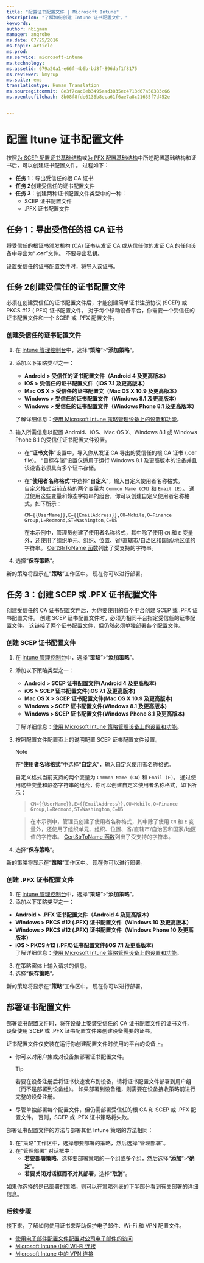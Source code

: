 ```yaml
---
title: "配置证书配置文件 | Microsoft Intune"
description: "了解如何创建 Intune 证书配置文件。"
keywords: 
author: nbigman
manager: angrobe
ms.date: 07/25/2016
ms.topic: article
ms.prod: 
ms.service: microsoft-intune
ms.technology: 
ms.assetid: 679a20a1-e66f-4b6b-bd8f-896daf1f8175
ms.reviewer: kmyrup
ms.suite: ems
translationtype: Human Translation
ms.sourcegitcommit: 8e3f7cac8eb3495aad3835ec4713d67a58383c66
ms.openlocfilehash: 8b08f8fde6136b8eca61f6ae7a8c21635f7d452e


---
```


# 配置 Itune 证书配置文件
按照[为 SCEP 配置证书基础结构](configure-certificate-infrastructure-for-scep.md)或[为 PFX 配置基础结构](configure-certificate-infrastructure-for-pfx.md)中所述配置基础结构和证书后，可以创建证书配置文件。 过程如下：

- **任务 1**：导出受信任的根 CA 证书
- **任务 2**创建受信任的证书配置文件
- **任务 3**：创建两种证书配置文件类型中的一种：
  - SCEP 证书配置文件
  - .PFX 证书配置文件

## **任务 1**：导出受信任的根 CA 证书
将受信任的根证书颁发机构 (CA) 证书从发证 CA 或从信任你的发证 CA 的任何设备中导出为“**.cer**”文件。 不要导出私钥。

设置受信任的证书配置文件时，将导入该证书。

## **任务 2**创建受信任的证书配置文件
必须在创建受信任的证书配置文件后，才能创建简单证书注册协议 (SCEP) 或 PKCS #12 (.PFX) 证书配置文件。 对于每个移动设备平台，你需要一个受信任的证书配置文件和一个 SCEP 或 .PFX 配置文件。

### 创建受信任的证书配置文件

1.  在 [ Intune 管理控制台](https://manage.microsoft.com)中，选择“**策略**”&gt;“**添加策略**”。
2.  添加以下策略类型之一：
    - **Android &gt; 受信任的证书配置文件（Android 4 及更高版本）**
    - **iOS &gt; 受信任的证书配置文件（iOS 7.1 及更高版本）**
    - **Mac OS X &gt; 受信任的证书配置文（Mac OS X 10.9 及更高版本）**
    - **Windows &gt; 受信任的证书配置文件（Windows 8.1 及更高版本）**
    - **Windows &gt; 受信任的证书配置文件（Windows Phone 8.1 及更高版本）**

    了解详细信息：[使用 Microsoft Intune 策略管理设备上的设置和功能](manage-settings-and-features-on-your-devices-with-microsoft-intune-policies.md)。

3.  输入所需信息以配置 Android、iOS、Mac OS X、Windows 8.1 或 Windows Phone 8.1 的受信任证书配置文件设置。

    - 在“**证书文件**”设置中，导入你从发证 CA 导出的受信任的根 CA 证书 (.cer file)。 “目标存储”设置仅适用于运行 Windows 8.1 及更高版本的设备并且该设备必须具有多个证书存储。
    -  在“**使用者名称格式**”中选择“**自定义**”，输入自定义使用者名称格式。  
        自定义格式当前支持的两个变量为 `Common Name (CN)` 和 `Email (E)`。 通过使用这些变量和静态字符串的组合，你可以创建自定义使用者名称格式，如下所示：  

        `CN={{UserName}},E={{EmailAddress}},OU=Mobile,O=Finance Group,L=Redmond,ST=Washington,C=US`  

        在本示例中，管理员创建了使用者名称格式，其中除了使用 `CN` 和 `E` 变量外，还使用了组织单元、组织、位置、省/直辖市/自治区和国家/地区值的字符串。 [CertStrToName 函数](https://msdn.microsoft.com/en-us/library/windows/desktop/aa377160.aspx)列出了受支持的字符串。  
4.  选择“**保存策略**”。

新的策略将显示在“**策略**”工作区中。 现在你可以进行部署。

## **任务 3**：创建 SCEP 或 .PFX 证书配置文件
创建受信任的 CA 证书配置文件后，为你要使用的各个平台创建 SCEP 或 .PFX 证书配置文件。 创建 SCEP 证书配置文件时，必须为相同平台指定受信任的证书配置文件。 这链接了两个证书配置文件，但仍然必须单独部署各个配置文件。

### 创建 SCEP 证书配置文件

1.  在 [ Intune 管理控制台](https://manage.microsoft.com)中，选择“**策略**”&gt;“**添加策略**”。
2.  添加以下策略类型之一：
    - **Android &gt; SCEP 证书配置文件(Android 4 及更高版本)**
    - **iOS &gt; SCEP 证书配置文件(iOS 7.1 及更高版本)**
    - **Mac OS X &gt; SCEP 证书配置文件(Mac OS X 10.9 及更高版本)**
    - **Windows &gt; SCEP 证书配置文件(Windows 8.1 及更高版本)**
    - **Windows &gt; SCEP 证书配置文件(Windows Phone 8.1 及更高版本)**

    了解详细信息：[使用 Microsoft Intune 策略管理设备上的设置和功能](manage-settings-and-features-on-your-devices-with-microsoft-intune-policies.md)。

3.  按照配置文件配置页上的说明配置 SCEP 证书配置文件设置。
    > [!NOTE]
    >
    > 在“**使用者名称格式**”中选择“**自定义**”，输入自定义使用者名称格式。
    >
    > 自定义格式当前支持的两个变量为 `Common Name (CN)` 和 `Email (E)`。 通过使用这些变量和静态字符串的组合，你可以创建自定义使用者名称格式，如下所示：

    >     CN={{UserName}},E={{EmailAddress}},OU=Mobile,O=Finance Group,L=Redmond,ST=Washington,C=US

    > 在本示例中，管理员创建了使用者名称格式，其中除了使用 `CN` 和 `E` 变量外，还使用了组织单元、组织、位置、省/直辖市/自治区和国家/地区值的字符串。 [CertStrToName 函数](https://msdn.microsoft.com/en-us/library/windows/desktop/aa377160.aspx)列出了受支持的字符串。

4.  选择“**保存策略**”。

新的策略将显示在“**策略**”工作区中。 现在你可以进行部署。

### 创建 .PFX 证书配置文件

1.  在 [ Intune 管理控制台](https://manage.microsoft.com)中，选择“**策略**”&gt;“**添加策略**”。
2.  添加以下策略类型之一：
  - **Android &gt; .PFX 证书配置文件（Android 4 及更高版本）**
  - **Windows &gt; PKCS #12 (.PFX) 证书配置文件（Windows 10 及更高版本）**
  - **Windows &gt; PKCS #12 (.PFX) 证书配置文件（Windows Phone 10 及更高版本）**
  - **iOS > PKCS #12 (.PFX)证书配置文件(iOS 7.1 及更高版本)**    
    了解详细信息：[使用 Microsoft Intune 策略管理设备上的设置和功能](manage-settings-and-features-on-your-devices-with-microsoft-intune-policies.md)。
3.  在策略窗体上输入请求的信息。
4.  选择“**保存策略**”。

新的策略将显示在“**策略**”工作区中。 现在你可以进行部署。

## 部署证书配置文件
部署证书配置文件时，将在设备上安装受信任的 CA 证书配置文件的证书文件。 设备使用 SCEP 或 .PFX 证书配置文件来创建设备需要的证书。

证书配置文件仅安装在运行你创建配置文件时使用的平台的设备上。

-   你可以对用户集或对设备集部署证书配置文件。

    > [!TIP]
    > 若要在设备注册后将证书快速发布到设备，请将证书配置文件部署到用户组（而不是部署到设备组）。 如果部署到设备组，则需要在设备接收策略前进行完整的设备注册。

-   尽管单独部署每个配置文件，但仍需部署受信任的根 CA 和 SCEP 或 .PFX 配置文件。 否则，SCEP 或 .PFX 证书策略将失败。

部署证书配置文件的方法与部署其他 Intune 策略的方法相同：

1.  在“策略”工作区中，选择想要部署的策略，然后选择“管理部署”。
2.  在“管理部署”  对话框中：
    -   **若要部署策略**，选择要部署策略的一个组或多个组，然后选择“**添加**”&gt;“**确定**”。
    -   **若要关闭对话框而不对其部署**，选择“**取消**”。

如果你选择的是已部署的策略，则可以在策略列表的下半部分看到有关部署的详细信息。

### 后续步骤

接下来，了解如何使用证书来帮助保护电子邮件、Wi-Fi 和 VPN 配置文件。

-  [使用电子邮件配置文件配置对公司电子邮件的访问](configure-access-to-corporate-email-using-email-profiles-with-Microsoft-Intune.md)
-  [Microsoft Intune 中的 Wi-Fi 连接](wi-fi-connections-in-microsoft-intune.md)
-  [Microsoft Intune 中的 VPN 连接](vpn-connections-in-microsoft-intune.md)



<!--HONumber=Aug16_HO5-->


